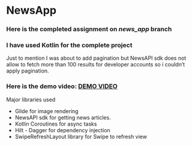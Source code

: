 # NewsApp
### Here is the completed assignment on *news_app* branch

### I have used Kotlin for the complete project

Just to mention I was about to add pagination but NewsAPI sdk does not allow to fetch more than 100 results for developer accounts so i couldn’t apply pagination.

### Here is the demo video: [DEMO VIDEO](https://drive.google.com/file/d/1lY0UDc0C9ZbEZmRc7GNgKbj8V3b-R1Be/view?usp=sharing)

Major libraries used
- Glide for image rendering
- NewsAPI sdk for getting news articles.
- Kotlin Coroutines for async tasks
- Hilt - Dagger for dependency injection
- SwipeRefreshLayout library for Swipe to refresh view
